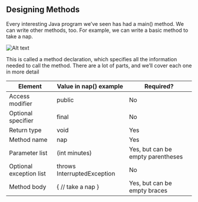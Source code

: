 ## Designing Methods

Every interesting Java program we’ve seen has had a main() method. 
We can write other methods, too. For example, we can write a basic method to take a nap.

![Alt text](/images/2022-06-19_18-19-11.png?raw=true "Title")

This is called a method declaration, which specifies all the information needed to call
the method. There are a lot of parts, and we’ll cover each one in more detail

| Element | Value in nap() example   | Required? | 
|------| ----------- | ----------- | 
| Access modifier | public  | No |
| Optional specifier | final  | No   |
| Return type  |  void |  Yes  |
| Method name | nap  |  Yes  |
| Parameter list | (int minutes)  |  Yes, but can be empty parentheses  |
| Optional exception list | throws InterruptedException  | No   |
| Method body | { // take a nap }  | Yes, but can be empty braces   |